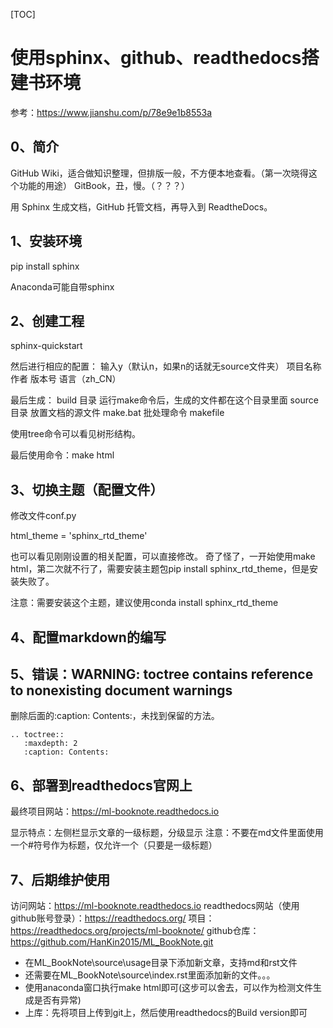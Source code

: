 [TOC]
# 使用sphinx、github、readthedocs搭建书环境

参考：https://www.jianshu.com/p/78e9e1b8553a

## 0、简介
GitHub Wiki，适合做知识整理，但排版一般，不方便本地查看。（第一次晓得这个功能的用途）
GitBook，丑，慢。（？？？）

用 Sphinx 生成文档，GitHub 托管文档，再导入到 ReadtheDocs。

## 1、安装环境
pip install sphinx

Anaconda可能自带sphinx

## 2、创建工程
sphinx-quickstart

然后进行相应的配置：
输入y（默认n，如果n的话就无source文件夹）
项目名称
作者
版本号
语言（zh_CN）

最后生成：
build 目录 运行make命令后，生成的文件都在这个目录里面
source 目录 放置文档的源文件
make.bat 批处理命令
makefile

使用tree命令可以看见树形结构。

最后使用命令：make html

## 3、切换主题（配置文件）
修改文件conf.py

html_theme = 'sphinx_rtd_theme'

也可以看见刚刚设置的相关配置，可以直接修改。
奇了怪了，一开始使用make html，第二次就不行了，需要安装主题包pip install sphinx_rtd_theme，但是安装失败了。

注意：需要安装这个主题，建议使用conda install sphinx_rtd_theme


## 4、配置markdown的编写


## 5、错误：WARNING: toctree contains reference to nonexisting document warnings
删除后面的:caption: Contents:，未找到保留的方法。
```
.. toctree::
   :maxdepth: 2
   :caption: Contents:
```

## 6、部署到readthedocs官网上
最终项目网站：https://ml-booknote.readthedocs.io

显示特点：左侧栏显示文章的一级标题，分级显示
注意：不要在md文件里面使用一个#符号作为标题，仅允许一个（只要是一级标题）


## 7、后期维护使用
访问网站：https://ml-booknote.readthedocs.io
readthedocs网站（使用github账号登录）：https://readthedocs.org/
项目：https://readthedocs.org/projects/ml-booknote/
github仓库：https://github.com/HanKin2015/ML_BookNote.git

- 在ML_BookNote\source\usage目录下添加新文章，支持md和rst文件
- 还需要在ML_BookNote\source\index.rst里面添加新的文件。。。
- 使用anaconda窗口执行make html即可(这步可以舍去，可以作为检测文件生成是否有异常)
- 上库：先将项目上传到git上，然后使用readthedocs的Build version即可




